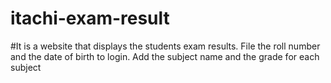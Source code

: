 # itachi-exam-result
#It is a website that displays the students exam results.
File the roll number and the date of birth to login.
Add the subject name and the grade for each subject
